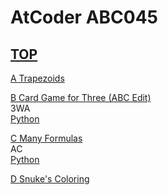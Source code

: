 # AtCoder ABC045  

## <a href="https://atcoder.jp/contests/abc045" target="_blank" rel="noopener noreferrer">TOP</a>  

<a href="https://atcoder.jp/contests/abc045/tasks/abc045_a" target="_blank" rel="noopener noreferrer">A Trapezoids</a>  
<a href="https://atcoder.jp/contests/abc045/submissions/" target="_blank" rel="noopener noreferrer"></a>  

<a href="https://atcoder.jp/contests/abc045/tasks/abc045_b" target="_blank" rel="noopener noreferrer">B Card Game for Three (ABC Edit)</a>  
3WA  
<a href="https://atcoder.jp/contests/abc045/submissions/15527698" target="_blank" rel="noopener noreferrer">Python</a>

<a href="https://atcoder.jp/contests/abc045/tasks/arc061_a" target="_blank" rel="noopener noreferrer">C Many Formulas</a>  
AC  
<a href="https://atcoder.jp/contests/abc045/submissions/15528285" target="_blank" rel="noopener noreferrer">Python</a>  

<a href="https://atcoder.jp/contests/abc045/tasks/arc061_b" target="_blank" rel="noopener noreferrer">D Snuke's Coloring</a>  
<a href="https://atcoder.jp/contests/abc045/submissions/" target="_blank" rel="noopener noreferrer"></a>  

